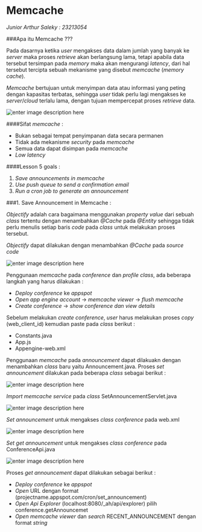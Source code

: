 # Memcache
*Junior Arthur Saleky : 23213054*

###Apa itu Memcache ???

Pada dasarnya ketika *user* mengakses data dalam jumlah yang banyak ke *server* maka proses *retrieve* akan berlangsung lama, tetapi apabila data tersebut tersimpan pada *memory* maka akan mengurangi *latency*, dari hal tersebut tercipta sebuah mekanisme yang disebut *memcache* (*memory cache*).

*Memcache* bertujuan untuk menyimpan data atau informasi yang peting dengan kapasitas terbatas, sehingga *user* tidak perlu lagi mengakses ke *server*/*cloud* terlalu lama, dengan tujuan mempercepat proses *retrieve* data.

![enter image description here](https://lh5.googleusercontent.com/YLp5jpAFxsfW2-9UIRcBX8bN-K80dRwKi3ga5bovJQ=s0 "1.png")

####Sifat *memcache* :

+ Bukan sebagai tempat penyimpanan data secara permanen
+ Tidak ada mekanisme *security* pada *memcache*
+ Semua data dapat disimpan pada *memcache*
+ *Low latency*

####Lesson 5 goals :

1.	*Save announcements in memcache*
2.	*Use push queue to send a confirmation email*
3.	*Run a cron job to generate an announcement*

###1.	Save Announcement in Memcache :

*Objectify* adalah cara bagaimana menggunakan *property value* dari sebuah *class* tertentu dengan menambahkan *@Cache* pada *@Entity* sehingga tidak perlu menulis setiap baris *code* pada *class* untuk melakukan proses tersebut.

*Objectify* dapat dilakukan dengan menambahkan *@Cache* pada *source code*

![enter image description here](https://lh4.googleusercontent.com/2hmmWqp8ha4ojBN_AeX2wW_vCH-Ck6BDp3y7sHoJyQ=s0 "2.png")

Penggunaan *memcache* pada *conference* dan *profile class*, ada beberapa langkah yang harus dilakukan :

+ *Deploy conference* ke *appspot*
+ *Open app engine account* → *memcache viewer* → *flush memcache*
+ *Create conference* → *show conference dan view details*

Sebelum melakukan *create conference*, *user* harus melakukan proses *copy* (web_client_id) kemudian paste pada *class* berikut :

+ Constants.java
+ App.js
+ Appengine-web.xml

Penggunaan *memcache* pada *announcement* dapat dilakuakn dengan menambahkan *class* baru yaitu Announcement.java. Proses *set announcement* dilakukan pada beberapa *class* sebagai berikut :

![enter image description here](https://lh6.googleusercontent.com/PdZzRIFtklKIf-ivw3mecMUyzV1CP9Q8b5vdiCxWlA=s0 "3.png")

*Import memcache service* pada *class* SetAnnouncementServlet.java

![enter image description here](https://lh3.googleusercontent.com/4K6LwADxhl4jxm2MLZQ_ZMdQxbBzUV0e5TKc1d6wlA=s0 "4.png")

*Set announcement* untuk mengakses *class conference* pada web.xml

![enter image description here](https://lh6.googleusercontent.com/7PrFJLXOI19F54_S-m8e2CxAGZBZslNcQtWtCKNKmg=s0 "5.png")

*Set get announcement* untuk mengakses *class conference* pada ConferenceApi.java 

![enter image description here](https://lh5.googleusercontent.com/Fe4SFZdLjzilU41Wz13tLIR2-Ew6QRGOJ6jQ0M9mJg=s0 "6.png")

Proses *get announcement* dapat dilakukan sebagai berikut :

+ *Deploy conference* ke *appspot*
+ *Open* URL dengan format (projectname.appspot.com/cron/set_announcement)
+ *Open Api Explorer* (localhost:8080/_ah/api/explorer) pilih conference.getAnnouncemet
+ *Open memcache viewer* dan *search* RECENT_ANNOUNCEMENT dengan format *string*
